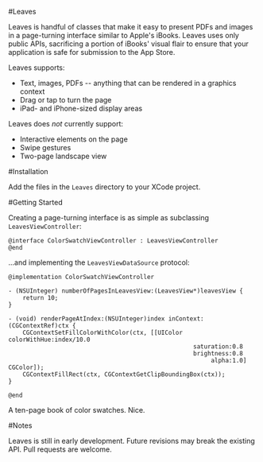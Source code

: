 #Leaves

Leaves is handful of classes that make it easy to present PDFs and images in a page-turning interface similar to Apple's iBooks.  Leaves uses only public APIs, sacrificing a portion of iBooks' visual flair to ensure that your application is safe for submission to the App Store.

Leaves supports:

- Text, images, PDFs -- anything that can be rendered in a graphics context
- Drag or tap to turn the page
- iPad- and iPhone-sized display areas 

Leaves does *not* currently support:

- Interactive elements on the page
- Swipe gestures
- Two-page landscape view

#Installation

Add the files in the `Leaves` directory to your XCode project.

#Getting Started

Creating a page-turning interface is as simple as subclassing `LeavesViewController`:

	@interface ColorSwatchViewController : LeavesViewController
	@end

...and implementing the `LeavesViewDataSource` protocol:

	@implementation ColorSwatchViewController

	- (NSUInteger) numberOfPagesInLeavesView:(LeavesView*)leavesView {
		return 10;
	}

	- (void) renderPageAtIndex:(NSUInteger)index inContext:(CGContextRef)ctx {
		CGContextSetFillColorWithColor(ctx, [[UIColor colorWithHue:index/10.0 
														saturation:0.8
														brightness:0.8 
															 alpha:1.0] CGColor]);
		CGContextFillRect(ctx, CGContextGetClipBoundingBox(ctx));
	}

	@end

A ten-page book of color swatches.  Nice.

#Notes

Leaves is still in early development. Future revisions may break the existing API.  Pull requests are welcome.
